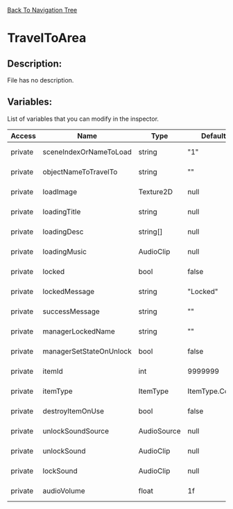[Back To Navigation Tree](https://wesleywh.github.io/githubpages/docs/navigation.html)
# TravelToArea

## Description:
File has no description.

## Variables:
List of variables that you can modify in the inspector.

|Access|Name|Type|Default Value|Description|
|---|---|---|---|---|
|private|sceneIndexOrNameToLoad|string|"1"|No description.|
|private|objectNameToTravelTo|string|""|No description.|
|private|loadImage|Texture2D|null|No description.|
|private|loadingTitle|string|null|No description.|
|private|loadingDesc|string[]|null|No description.|
|private|loadingMusic|AudioClip|null|No description.|
|private|locked|bool|false|No description.|
|private|lockedMessage|string|"Locked"|No description.|
|private|successMessage|string|""|No description.|
|private|managerLockedName|string|""|No description.|
|private|managerSetStateOnUnlock|bool|false|No description.|
|private|itemId|int|9999999|No description.|
|private|itemType|ItemType|ItemType.Consumable|No description.|
|private|destroyItemOnUse|bool|false|No description.|
|private|unlockSoundSource|AudioSource|null|No description.|
|private|unlockSound|AudioClip|null|No description.|
|private|lockSound|AudioClip|null|No description.|
|private|audioVolume|float|1f|No description.|
